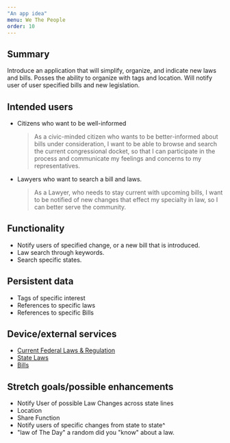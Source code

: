 ```yaml
---
"An app idea"
menu: We The People
order: 10
---
```


## Summary
 
Introduce an application that will simplify, organize, and indicate new laws and bills. Posses the ability to organize with tags and location. Will notify user of user specified bills and new legislation.

## Intended users

* Citizens who want to be well-informed 

    > As a civic-minded citizen who wants to be better-informed about bills under consideration, I want to be able to browse and search the current congressional docket, so that I can participate in the process and communicate my feelings and concerns to my representatives.

* Lawyers who want to search a bill and laws.

    > As a Lawyer, who needs to stay current with upcoming bills, I want to be notified of new changes that effect my specialty in law, so I can better serve the community.   


## Functionality

* Notify users of specified change, or a new bill that is introduced.
* Law search through keywords.
* Search specific states.


## Persistent data

* Tags of specific interest
* References to specific laws 
* References to specific Bills


## Device/external services

* [Current Federal Laws & Regulation](https://open.gsa.gov/api/regulationsgov/)
* [State Laws](https://catalog.gpo.gov/fdlpdir/)
* [Bills](https://catalog.gpo.gov/fdlpdir/)


## Stretch goals/possible enhancements 
* Notify User of possible Law Changes across state lines 
* Location
* Share Function
* Notify users of specific changes from state to state^
* "law of The Day" a random did you "know" about a law. 